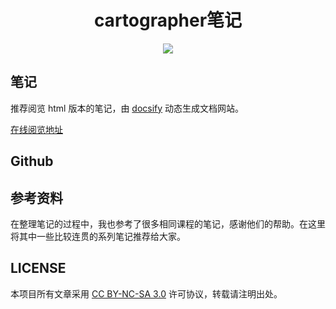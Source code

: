 <h1 align="center">cartographer笔记</h1>

<p align="center"><a href="lsy563193.github.io"><img src="https://img.shields.io/badge/%E4%BD%9C%E8%80%85-%E6%9E%97%E5%B0%91%E5%B2%B3-blue.svg"></a></p>

## 笔记

推荐阅览 html 版本的笔记，由 [docsify](https://docsify.js.org/#/zh-cn/) 动态生成文档网站。

[在线阅览地址](http://lsy563193.github.io/cartographer-notes)

## Github

## 参考资料

在整理笔记的过程中，我也参考了很多相同课程的笔记，感谢他们的帮助。在这里将其中一些比较连贯的系列笔记推荐给大家。

<!-- * [红色石头的机器学习之路](https://zhuanlan.zhihu.com/Redstone) -->
<!-- * [机器学习爱好者](http://www.ai-start.com) -->
<!-- * [机器学习之路](https://zhuanlan.zhihu.com/koalatree) -->
<!-- * [Hugsy 的深度学习系列笔记](http://binweber.top/tags/ML/) -->

## LICENSE

本项目所有文章采用 [CC BY-NC-SA 3.0](https://creativecommons.org/licenses/by-nc-sa/3.0/) 许可协议，转载请注明出处。 
